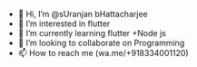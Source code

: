 - 👋 Hi, I’m @sUranjan bHattacharjee
- 👀 I’m interested in flutter
- 🌱 I’m currently learning flutter +Node js
- 💞️ I’m looking to collaborate on Programming
- 📫 How to reach me (wa.me/+918334001120)

<!---
suranjan833/suranjan833 is a ✨ special ✨ repository because its `README.md` (this file) appears on your GitHub profile.
You can click the Preview link to take a look at your changes.
--->
